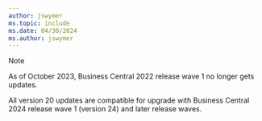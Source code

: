 ```yaml
---
author: jswymer
ms.topic: include
ms.date: 04/30/2024
ms.author: jswymer
---
```

> [!NOTE]
> As of October 2023, Business Central 2022 release wave 1 no longer gets updates.
>
> All version 20 updates are compatible for upgrade with Business Central 2024 release wave 1 (version 24) and later release waves.